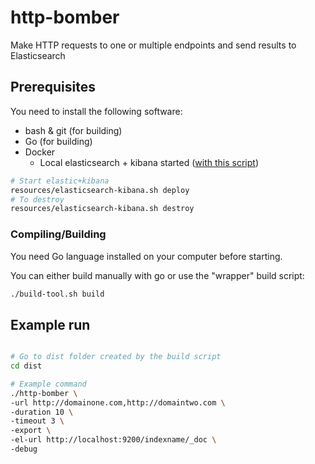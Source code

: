 # http-bomber
Make HTTP requests to one or multiple endpoints and send results to Elasticsearch

## Prerequisites

You need to install the following software:

- bash & git (for building)
- Go (for building)
- Docker
    - Local elasticsearch + kibana started ([with this script](resources/elasticsearch-kibana.sh))

```bash
# Start elastic+kibana
resources/elasticsearch-kibana.sh deploy
# To destroy
resources/elasticsearch-kibana.sh destroy
```

### Compiling/Building

You need Go language installed on your computer before starting.

You can either build manually with go or use the "wrapper" build script:

```bash
./build-tool.sh build
```

## Example run


```bash

# Go to dist folder created by the build script
cd dist

# Example command
./http-bomber \
-url http://domainone.com,http://domaintwo.com \
-duration 10 \
-timeout 3 \
-export \
-el-url http://localhost:9200/indexname/_doc \
-debug

```
